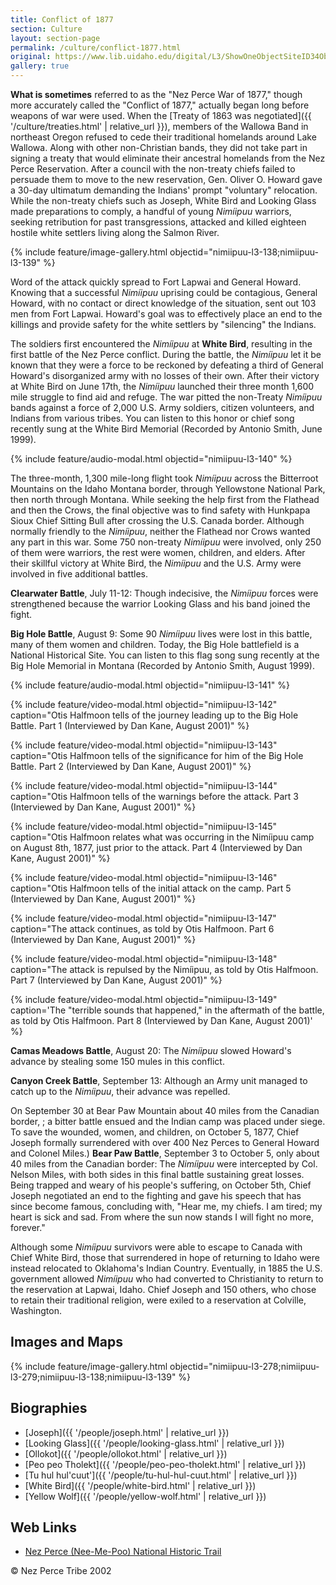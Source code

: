 ```yaml
---
title: Conflict of 1877
section: Culture
layout: section-page
permalink: /culture/conflict-1877.html
original: https://www.lib.uidaho.edu/digital/L3/ShowOneObjectSiteID34ObjectID99.html
gallery: true
---
```


**What is sometimes** referred to as the "Nez Perce War of 1877," though more accurately called the "Conflict of 1877," actually began long before weapons of war were used. When the [Treaty of 1863 was negotiated]({{ '/culture/treaties.html' | relative_url }}), members of the Wallowa Band in northeast Oregon refused to cede their traditional homelands around Lake Wallowa. Along with other non-Christian bands, they did not take part in signing a treaty that would eliminate their ancestral homelands from the Nez Perce Reservation. After a council with the non-treaty chiefs failed to persuade them to move to the new reservation, Gen. Oliver O. Howard gave a 30-day ultimatum demanding the Indians' prompt "voluntary" relocation. While the non-treaty chiefs such as Joseph, White Bird and Looking Glass made preparations to comply, a handful of young _Nimíipuu_ warriors, seeking retribution for past transgressions, attacked and killed eighteen hostile white settlers living along the Salmon River.

{% include feature/image-gallery.html objectid="nimiipuu-l3-138;nimiipuu-l3-139" %}

Word of the attack quickly spread to Fort Lapwai and General Howard. Knowing that a successful _Nimíipuu_ uprising could be contagious, General Howard, with no contact or direct knowledge of the situation, sent out 103 men from Fort Lapwai. Howard's goal was to effectively place an end to the killings and provide safety for the white settlers by "silencing" the Indians.

The soldiers first encountered the _Nimíipuu_ at **White Bird**, resulting in the first battle of the Nez Perce conflict. During the battle, the _Nimíipuu_ let it be known that they were a force to be reckoned by defeating a third of General Howard's disorganized army with no losses of their own. After their victory at White Bird on June 17th, the _Nimíipuu_ launched their three month 1,600 mile struggle to find aid and refuge. The war pitted the non-Treaty _Nimíipuu_ bands against a force of 2,000 U.S. Army soldiers, citizen volunteers, and Indians from various tribes. You can listen to this honor or chief song recently sung at the White Bird Memorial (Recorded by Antonio Smith, June 1999).

{% include feature/audio-modal.html objectid="nimiipuu-l3-140" %}

The three-month, 1,300 mile-long flight took _Nimíipuu_ across the Bitterroot Mountains on the Idaho Montana border, through Yellowstone National Park, then north through Montana. While seeking the help first from the Flathead and then the Crows, the final objective was to find safety with Hunkpapa Sioux Chief Sitting Bull after crossing the U.S. Canada border. Although normally friendly to the _Nimíipuu_, neither the Flathead nor Crows wanted any part in this war. Some 750 non-treaty _Nimíipuu_ were involved, only 250 of them were warriors, the rest were women, children, and elders. After their skillful victory at White Bird, the _Nimíipuu_ and the U.S. Army were involved in five additional battles.

**Clearwater Battle**, July 11-12: Though indecisive, the _Nimíipuu_ forces were strengthened because the warrior Looking Glass and his band joined the fight.

**Big Hole Battle**, August 9: Some 90 _Nimíipuu_ lives were lost in this battle, many of them women and children. Today, the Big Hole battlefield is a National Historical Site. You can listen to this flag song sung recently at the Big Hole Memorial in Montana (Recorded by Antonio Smith, August 1999).

{% include feature/audio-modal.html objectid="nimiipuu-l3-141" %}

{% include feature/video-modal.html objectid="nimiipuu-l3-142" caption="Otis Halfmoon tells of the journey leading up to the Big Hole Battle. Part 1 (Interviewed by Dan Kane, August 2001)" %}

{% include feature/video-modal.html objectid="nimiipuu-l3-143" caption="Otis Halfmoon tells of the significance for him of the Big Hole Battle. Part 2 (Interviewed by Dan Kane, August 2001)" %}

{% include feature/video-modal.html objectid="nimiipuu-l3-144" caption="Otis Halfmoon tells of the warnings before the attack. Part 3 (Interviewed by Dan Kane, August 2001)" %}

{% include feature/video-modal.html objectid="nimiipuu-l3-145" caption="Otis Halfmoon relates what was occurring in the Nimíipuu camp on August 8th, 1877, just prior to the attack. Part 4 (Interviewed by Dan Kane, August 2001)" %}

{% include feature/video-modal.html objectid="nimiipuu-l3-146" caption="Otis Halfmoon tells of the initial attack on the camp. Part 5 (Interviewed by Dan Kane, August 2001)" %}

{% include feature/video-modal.html objectid="nimiipuu-l3-147" caption="The attack continues, as told by Otis Halfmoon. Part 6 (Interviewed by Dan Kane, August 2001)" %}

{% include feature/video-modal.html objectid="nimiipuu-l3-148" caption="The attack is repulsed by the Nimíipuu, as told by Otis Halfmoon. Part 7 (Interviewed by Dan Kane, August 2001)" %}

{% include feature/video-modal.html objectid="nimiipuu-l3-149" caption='The "terrible sounds that happened," in the aftermath of the battle, as told by Otis Halfmoon. Part 8 (Interviewed by Dan Kane, August 2001)' %}

**Camas Meadows Battle**, August 20: The _Nimíipuu_ slowed Howard's advance by stealing some 150 mules in this conflict.

**Canyon Creek Battle**, September 13: Although an Army unit managed to catch up to the _Nimíipuu_, their advance was repelled.

On September 30 at Bear Paw Mountain about 40 miles from the Canadian border, ; a bitter battle ensued and the Indian camp was placed under siege. To save the wounded, women, and children, on October 5, 1877, Chief Joseph formally surrendered with over 400 Nez Perces to General Howard and Colonel Miles.) **Bear Paw Battle**, September 3 to October 5, only about 40 miles from the Canadian border: The _Nimíipuu_ were intercepted by Col. Nelson Miles, with both sides in this final battle sustaining great losses. Being trapped and weary of his people's suffering, on October 5th, Chief Joseph negotiated an end to the fighting and gave his speech that has since become famous, concluding with, "Hear me, my chiefs. I am tired; my heart is sick and sad. From where the sun now stands I will fight no more, forever."

Although some _Nimíipuu_ survivors were able to escape to Canada with Chief White Bird, those that surrendered in hope of returning to Idaho were instead relocated to Oklahoma's Indian Country. Eventually, in 1885 the U.S. government allowed _Nimíipuu_ who had converted to Christianity to return to the reservation at Lapwai, Idaho. Chief Joseph and 150 others, who chose to retain their traditional religion, were exiled to a reservation at Colville, Washington.

## Images and Maps

{% include feature/image-gallery.html objectid="nimiipuu-l3-278;nimiipuu-l3-279;nimiipuu-l3-138;nimiipuu-l3-139" %}

## Biographies

- [Joseph]({{ '/people/joseph.html' | relative_url }})
- [Looking Glass]({{ '/people/looking-glass.html' | relative_url }})
- [Ollokot]({{ '/people/ollokot.html' | relative_url }})
- [Peo peo Tholekt]({{ '/people/peo-peo-tholekt.html' | relative_url }})
- [Tu hul hul'cuut']({{ '/people/tu-hul-hul-cuut.html' | relative_url }})
- [White Bird]({{ '/people/white-bird.html' | relative_url }})
- [Yellow Wolf]({{ '/people/yellow-wolf.html' | relative_url }})

## Web Links

- [Nez Perce (Nee-Me-Poo) National Historic Trail](https://www.nps.gov/places/000/nez-perce-national-historic-trail.htm)

© Nez Perce Tribe 2002
